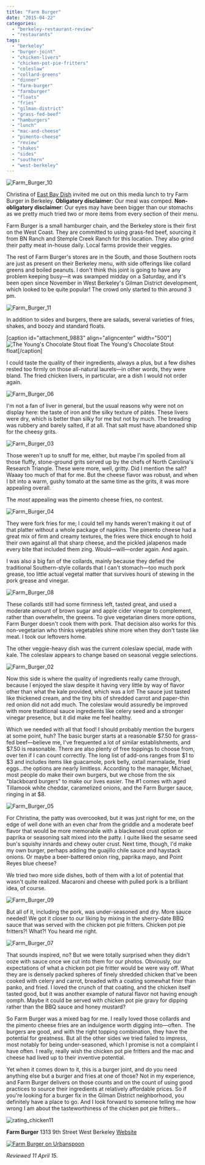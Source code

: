 ```yaml
---
title: "Farm Burger"
date: "2015-04-22"
categories: 
  - "berkeley-restaurant-review"
  - "restaurants"
tags: 
  - "berkeley"
  - "burger-joint"
  - "chicken-livers"
  - "chicken-pot-pie-fritters"
  - "coleslaw"
  - "collard-greens"
  - "dinner"
  - "farm-burger"
  - "farmburger"
  - "floats"
  - "fries"
  - "gilman-district"
  - "grass-fed-beef"
  - "hamburgers"
  - "lunch"
  - "mac-and-cheese"
  - "pimento-cheese"
  - "review"
  - "shakes"
  - "sides"
  - "southern"
  - "west-berkeley"
---
```


![Farm_Burger_10](http://s3.amazonaws.com/thegourmez-wpmedia/2015/04/Farm_Burger_10-500x333.jpg)

Christina of [East Bay Dish](http://eastbaydish.com/) invited me out on this media lunch to try Farm Burger in Berkeley. **Obligatory disclaimer:** Our meal was comped. **Non-obligatory disclaimer**: Our eyes may have been bigger than our stomachs as we pretty much tried two or more items from every section of their menu.

Farm Burger is a small hamburger chain, and the Berkeley store is their first on the West Coast. They are committed to using grass-fed beef, sourcing it from BN Ranch and Stemple Creek Ranch for this location. They also grind their patty meat in-house daily. Local farms provide their veggies.

The rest of Farm Burger's stores are in the South, and those Southern roots are just as present on their Berkeley menu, with side offerings like collard greens and boiled peanuts. I don't think this joint is going to have any problem keeping busy—it was swamped midday on a Saturday, and it's been open since November in West Berkeley's Gilman District development, which looked to be quite popular! The crowd only started to thin around 3 pm.

![Farm_Burger_11](http://s3.amazonaws.com/thegourmez-wpmedia/2015/04/Farm_Burger_11.jpg)

In addition to sides and burgers, there are salads, several varieties of fries, shakes, and boozy and standard floats.

\[caption id="attachment\_9883" align="aligncenter" width="500"\]![The Young's Chocolate Stout float](http://s3.amazonaws.com/thegourmez-wpmedia/2015/04/Farm_Burger_01-500x383.jpg) The Young's Chocolate Stout float\[/caption\]

I could taste the quality of their ingredients, always a plus, but a few dishes rested too firmly on those all-natural laurels—in other words, they were bland. The fried chicken livers, in particular, are a dish I would not order again.

![Farm_Burger_06](http://s3.amazonaws.com/thegourmez-wpmedia/2015/04/Farm_Burger_06-500x351.jpg)

I'm not a fan of liver in general, but the usual reasons why were not on display here: the taste of iron and the silky texture of pâtés. These livers were dry, which is better than silky for me but not by much. The breading was rubbery and barely salted, if at all. That salt must have abandoned ship for the cheesy grits.

![Farm_Burger_03](http://s3.amazonaws.com/thegourmez-wpmedia/2015/04/Farm_Burger_03-500x333.jpg)

Those weren't up to snuff for me, either, but maybe I'm spoiled from all those fluffy, stone-ground grits served up by the chefs of North Carolina's Research Triangle. These were more, well, gritty. Did I mention the salt? Waaay too much of that for me. But the cheese flavor was robust, and when I bit into a warm, gushy tomato at the same time as the grits, it was more appealing overall.

The _most_ appealing was the pimento cheese fries, no contest.

![Farm_Burger_04](http://s3.amazonaws.com/thegourmez-wpmedia/2015/04/Farm_Burger_04-500x333.jpg)

They were fork fries for me; I could tell my hands weren't making it out of that platter without a whole package of napkins. The pimento cheese had a great mix of firm and creamy textures, the fries were thick enough to hold their own against all that sharp cheese, and the pickled jalapenos made every bite that included them zing. Would—will—order again. And again.

I was also a big fan of the collards, mainly because they defied the traditional Southern-style collards that I can't stomach—too much pork grease, too little actual vegetal matter that survives hours of stewing in the pork grease and vinegar.

![Farm_Burger_08](http://s3.amazonaws.com/thegourmez-wpmedia/2015/04/Farm_Burger_08-500x376.jpg)

These collards still had some firmness left, tasted great, and used a moderate amount of brown sugar and apple cider vinegar to complement, rather than overwhelm, the greens. To give vegetarian diners more options, Farm Burger doesn't cook them with pork. That decision also works for this non-vegetarian who thinks vegetables shine more when they don't taste like meat. I took our leftovers home.

The other veggie-heavy dish was the current coleslaw special, made with kale. The coleslaw appears to change based on seasonal veggie selections.

![Farm_Burger_02](http://s3.amazonaws.com/thegourmez-wpmedia/2015/04/Farm_Burger_02-500x361.jpg)

Now this side is where the quality of ingredients really came through, because I enjoyed the slaw despite it having very little by way of flavor other than what the kale provided, which was a lot! The sauce just tasted like thickened cream, and the tiny bits of shredded carrot and paper-thin red onion did not add much. The coleslaw would assuredly be improved with more traditional sauce ingredients like celery seed and a stronger vinegar presence, but it did make me feel healthy.

Which we needed with all that food! I should probably mention the burgers at some point, huh? The basic burger starts at a reasonable $7.50 for grass-fed beef—believe me, I've frequented a lot of similar establishments, and $7.50 is reasonable. There are also plenty of free toppings to choose from, over ten if I can count correctly. The long list of add-ons ranges from $1 to $3 and includes items like guacamole, pork belly, oxtail marmalade, fried eggs...the options are nearly limitless. According to the manager, Michael, most people do make their own burgers, but we chose from the six "blackboard burgers" to make our lives easier. The #1 comes with aged Tillamook white cheddar, caramelized onions, and the Farm Burger sauce, ringing in at $8.

![Farm_Burger_05](http://s3.amazonaws.com/thegourmez-wpmedia/2015/04/Farm_Burger_05-500x348.jpg)

For Christina, the patty was overcooked, but it was just right for me, on the edge of well done with an even char from the griddle and a moderate beef flavor that would be more memorable with a blackened crust option or paprika or seasoning salt mixed into the patty. I quite liked the sesame seed bun's squishy innards and chewy outer crust. Next time, though, I'd make my own burger, perhaps adding the guajillo chile sauce and haystack onions. Or maybe a beer-battered onion ring, paprika mayo, and Point Reyes blue cheese?

We tried two more side dishes, both of them with a lot of potential that wasn't quite realized. Macaroni and cheese with pulled pork is a brilliant idea, of course.

![Farm_Burger_09](http://s3.amazonaws.com/thegourmez-wpmedia/2015/04/Farm_Burger_09-500x361.jpg)

But all of it, including the pork, was under-seasoned and dry. More sauce needed! We got it closer to our liking by mixing in the sherry-date BBQ sauce that was served with the chicken pot pie fritters. Chicken pot pie fritters?! What?! You heard me right.

![Farm_Burger_07](http://s3.amazonaws.com/thegourmez-wpmedia/2015/04/Farm_Burger_07-500x333.jpg)

That sounds inspired, no? But we were totally surprised when they didn't ooze with sauce once we cut into them for our photos. Obviously, our expectations of what a chicken pot pie fritter would be were way off. What they are is densely packed spheres of finely shredded chicken that've been cooked with celery and carrot, breaded with a coating somewhat finer than panko, and fried. I loved the crunch of that coating, and the chicken itself tasted good, but it was another example of natural flavor not having enough oomph. Maybe it could be served with chicken pot pie gravy for dipping rather than the BBQ sauce and honey mustard?

So Farm Burger was a mixed bag for me. I really loved those collards and the pimento cheese fries are an indulgence worth digging into—often.  The burgers are good, and with the right topping combination, they have the potential for greatness. But all the other sides we tried failed to impress, most notably for being under-seasoned, which I promise is not a complaint I have often. I really, really wish the chicken pot pie fritters and the mac and cheese had lived up to their inventive potential.

Yet when it comes down to it, this is a burger joint, and do you need anything else but a burger and fries at one of those? Not in my experience, and Farm Burger delivers on those counts and on the count of using good practices to source their ingredients at relatively affordable prices. So if you're looking for a burger fix in the Gilman District neighborhood, you definitely have a place to go. And I look forward to someone telling me how wrong I am about the tasteworthiness of the chicken pot pie fritters…

![rating_chicken11](http://s3.amazonaws.com/thegourmez-wpmedia/2009/02/rating_chicken11.gif)

**Farm Burger** 1313 9th Street West Berkeley [Website](http://eastbaydish.com/)

[![Farm Burger on Urbanspoon](http://www.urbanspoon.com/b/link/1892594/minilink.gif)](http://www.urbanspoon.com/r/6/1892594/restaurant/Farm-Burger-Berkeley)

_Reviewed 11 April 15._
